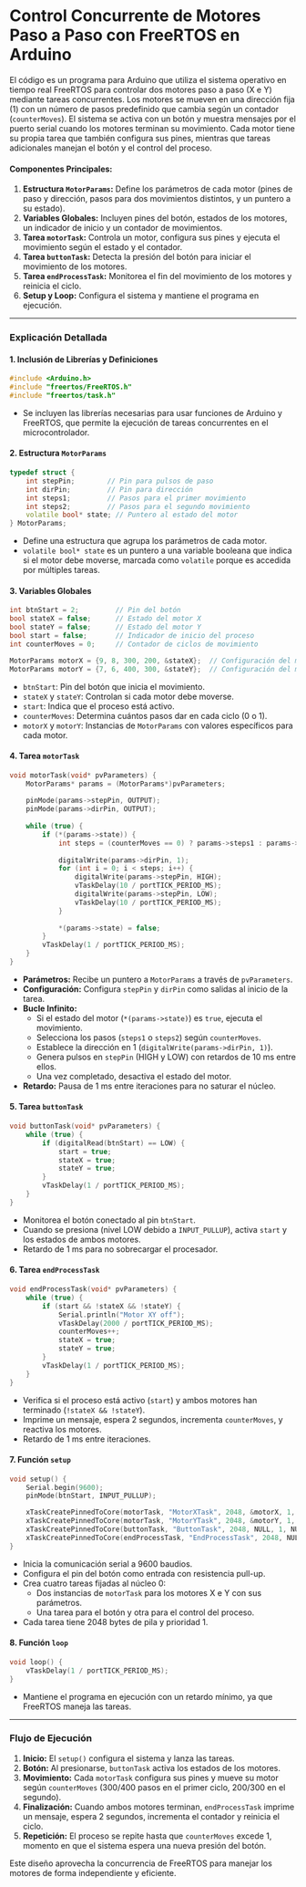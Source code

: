 # Control Concurrente de Motores Paso a Paso con FreeRTOS en Arduino

El código es un programa para Arduino que utiliza el sistema operativo en tiempo real FreeRTOS para controlar dos motores paso a paso (X e Y) mediante tareas concurrentes. Los motores se mueven en una dirección fija (1) con un número de pasos predefinido que cambia según un contador (`counterMoves`). El sistema se activa con un botón y muestra mensajes por el puerto serial cuando los motores terminan su movimiento. Cada motor tiene su propia tarea que también configura sus pines, mientras que tareas adicionales manejan el botón y el control del proceso.

#### Componentes Principales:
1. **Estructura `MotorParams`:** Define los parámetros de cada motor (pines de paso y dirección, pasos para dos movimientos distintos, y un puntero a su estado).
2. **Variables Globales:** Incluyen pines del botón, estados de los motores, un indicador de inicio y un contador de movimientos.
3. **Tarea `motorTask`:** Controla un motor, configura sus pines y ejecuta el movimiento según el estado y el contador.
4. **Tarea `buttonTask`:** Detecta la presión del botón para iniciar el movimiento de los motores.
5. **Tarea `endProcessTask`:** Monitorea el fin del movimiento de los motores y reinicia el ciclo.
6. **Setup y Loop:** Configura el sistema y mantiene el programa en ejecución.

---

### Explicación Detallada

#### 1. **Inclusión de Librerías y Definiciones**
```cpp
#include <Arduino.h>
#include "freertos/FreeRTOS.h"
#include "freertos/task.h"
```
- Se incluyen las librerías necesarias para usar funciones de Arduino y FreeRTOS, que permite la ejecución de tareas concurrentes en el microcontrolador.

#### 2. **Estructura `MotorParams`**
```cpp
typedef struct {
    int stepPin;        // Pin para pulsos de paso
    int dirPin;         // Pin para dirección
    int steps1;         // Pasos para el primer movimiento
    int steps2;         // Pasos para el segundo movimiento
    volatile bool* state; // Puntero al estado del motor
} MotorParams;
```
- Define una estructura que agrupa los parámetros de cada motor.
- `volatile bool* state` es un puntero a una variable booleana que indica si el motor debe moverse, marcada como `volatile` porque es accedida por múltiples tareas.

#### 3. **Variables Globales**
```cpp
int btnStart = 2;         // Pin del botón
bool stateX = false;      // Estado del motor X
bool stateY = false;      // Estado del motor Y
bool start = false;       // Indicador de inicio del proceso
int counterMoves = 0;     // Contador de ciclos de movimiento

MotorParams motorX = {9, 8, 300, 200, &stateX};  // Configuración del motor X
MotorParams motorY = {7, 6, 400, 300, &stateY};  // Configuración del motor Y
```
- `btnStart`: Pin del botón que inicia el movimiento.
- `stateX` y `stateY`: Controlan si cada motor debe moverse.
- `start`: Indica que el proceso está activo.
- `counterMoves`: Determina cuántos pasos dar en cada ciclo (0 o 1).
- `motorX` y `motorY`: Instancias de `MotorParams` con valores específicos para cada motor.

#### 4. **Tarea `motorTask`**
```cpp
void motorTask(void* pvParameters) {
    MotorParams* params = (MotorParams*)pvParameters;
    
    pinMode(params->stepPin, OUTPUT);
    pinMode(params->dirPin, OUTPUT);
    
    while (true) {
        if (*(params->state)) {
            int steps = (counterMoves == 0) ? params->steps1 : params->steps2;
            
            digitalWrite(params->dirPin, 1);
            for (int i = 0; i < steps; i++) {
                digitalWrite(params->stepPin, HIGH);
                vTaskDelay(10 / portTICK_PERIOD_MS);
                digitalWrite(params->stepPin, LOW);
                vTaskDelay(10 / portTICK_PERIOD_MS);
            }
            
            *(params->state) = false;
        }
        vTaskDelay(1 / portTICK_PERIOD_MS);
    }
}
```
- **Parámetros:** Recibe un puntero a `MotorParams` a través de `pvParameters`.
- **Configuración:** Configura `stepPin` y `dirPin` como salidas al inicio de la tarea.
- **Bucle Infinito:** 
  - Si el estado del motor (`*(params->state)`) es `true`, ejecuta el movimiento.
  - Selecciona los pasos (`steps1` o `steps2`) según `counterMoves`.
  - Establece la dirección en 1 (`digitalWrite(params->dirPin, 1)`).
  - Genera pulsos en `stepPin` (HIGH y LOW) con retardos de 10 ms entre ellos.
  - Una vez completado, desactiva el estado del motor.
- **Retardo:** Pausa de 1 ms entre iteraciones para no saturar el núcleo.

#### 5. **Tarea `buttonTask`**
```cpp
void buttonTask(void* pvParameters) {
    while (true) {
        if (digitalRead(btnStart) == LOW) {
            start = true;
            stateX = true;
            stateY = true;
        }
        vTaskDelay(1 / portTICK_PERIOD_MS);
    }
}
```
- Monitorea el botón conectado al pin `btnStart`.
- Cuando se presiona (nivel LOW debido a `INPUT_PULLUP`), activa `start` y los estados de ambos motores.
- Retardo de 1 ms para no sobrecargar el procesador.

#### 6. **Tarea `endProcessTask`**
```cpp
void endProcessTask(void* pvParameters) {
    while (true) {
        if (start && !stateX && !stateY) {
            Serial.println("Motor XY off");
            vTaskDelay(2000 / portTICK_PERIOD_MS);
            counterMoves++;
            stateX = true;
            stateY = true;
        }
        vTaskDelay(1 / portTICK_PERIOD_MS);
    }
}
```
- Verifica si el proceso está activo (`start`) y ambos motores han terminado (`!stateX && !stateY`).
- Imprime un mensaje, espera 2 segundos, incrementa `counterMoves`, y reactiva los motores.
- Retardo de 1 ms entre iteraciones.

#### 7. **Función `setup`**
```cpp
void setup() {
    Serial.begin(9600);
    pinMode(btnStart, INPUT_PULLUP);

    xTaskCreatePinnedToCore(motorTask, "MotorXTask", 2048, &motorX, 1, NULL, 0);
    xTaskCreatePinnedToCore(motorTask, "MotorYTask", 2048, &motorY, 1, NULL, 0);
    xTaskCreatePinnedToCore(buttonTask, "ButtonTask", 2048, NULL, 1, NULL, 0);
    xTaskCreatePinnedToCore(endProcessTask, "EndProcessTask", 2048, NULL, 1, NULL, 0);
}
```
- Inicia la comunicación serial a 9600 baudios.
- Configura el pin del botón como entrada con resistencia pull-up.
- Crea cuatro tareas fijadas al núcleo 0:
  - Dos instancias de `motorTask` para los motores X e Y con sus parámetros.
  - Una tarea para el botón y otra para el control del proceso.
- Cada tarea tiene 2048 bytes de pila y prioridad 1.

#### 8. **Función `loop`**
```cpp
void loop() {
    vTaskDelay(1 / portTICK_PERIOD_MS);
}
```
- Mantiene el programa en ejecución con un retardo mínimo, ya que FreeRTOS maneja las tareas.

---

### Flujo de Ejecución
1. **Inicio:** El `setup()` configura el sistema y lanza las tareas.
2. **Botón:** Al presionarse, `buttonTask` activa los estados de los motores.
3. **Movimiento:** Cada `motorTask` configura sus pines y mueve su motor según `counterMoves` (300/400 pasos en el primer ciclo, 200/300 en el segundo).
4. **Finalización:** Cuando ambos motores terminan, `endProcessTask` imprime un mensaje, espera 2 segundos, incrementa el contador y reinicia el ciclo.
5. **Repetición:** El proceso se repite hasta que `counterMoves` excede 1, momento en que el sistema espera una nueva presión del botón.

Este diseño aprovecha la concurrencia de FreeRTOS para manejar los motores de forma independiente y eficiente.